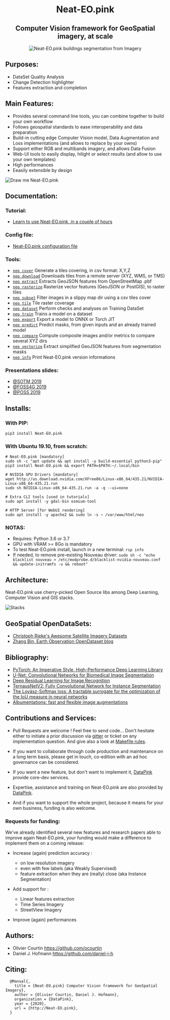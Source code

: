 <h1 align='center'>Neat-EO.pink</h1>
<h2 align='center'>Computer Vision framework for GeoSpatial imagery, at scale</h2>

<p align=center>
  <img src="https://pbs.twimg.com/media/DpjonykWwAANpPr.jpg" alt="Neat-EO.pink buildings segmentation from Imagery" />
</p>



Purposes:
---------
- DataSet Quality Analysis
- Change Detection highlighter
- Features extraction and completion


Main Features:
--------------
- Provides several command line tools, you can combine together to build your own workflow
- Follows geospatial standards to ease interoperability and data preparation 
- Build-in cutting edge Computer Vision model, Data Augmentation and Loss implementations (and allows to replace by your owns)
- Support either RGB and multibands imagery, and allows Data Fusion 
- Web-UI tools to easily display, hilight or select results (and allow to use your own templates)
- High performances
- Eeasily extensible by design




<img alt="Draw me Neat-EO.pink" src="https://raw.githubusercontent.com/datapink/robosat.pink/master/docs/img/readme/draw_me_robosat_pink.png" />


 
Documentation:
--------------
### Tutorial:
- <a href="https://github.com/datapink/neat-eo.pink/blob/master/docs/101.md">Learn to use Neat-EO.pink, in a couple of hours</a>

### Config file:
- <a href="https://github.com/datapink/neat-eo.pink/blob/master/docs/config.md">Neat-EO.pink configuration file</a>

### Tools:

- <a href="https://github.com/datapink/neat-eo.pink/blob/master/docs/tools.md#neo-cover">`neo cover`</a> Generate a tiles covering, in csv format: X,Y,Z
- <a href="https://github.com/datapink/neat-eo.pink/blob/master/docs/tools.md#neo-download">`neo download`</a> Downloads tiles from a remote server (XYZ, WMS, or TMS)
- <a href="https://github.com/datapink/neat-eo.pink/blob/master/docs/tools.md#neo-extract">`neo extract`</a> Extracts GeoJSON features from OpenStreetMap .pbf
- <a href="https://github.com/datapink/neat-eo.pink/blob/master/docs/tools.md#neo-rasterize">`neo rasterize`</a> Rasterize vector features (GeoJSON or PostGIS), to raster tiles
- <a href="https://github.com/datapink/neat-eo.pink/blob/master/docs/tools.md#neo-subset">`neo subset`</a> Filter images in a slippy map dir using a csv tiles cover
- <a href="https://github.com/datapink/neat-eo.pink/blob/master/docs/tools.md#neo-tile">`neo tile`</a> Tile raster coverage
- <a href="https://github.com/datapink/neat-eo.pink/blob/master/docs/tools.md#neo-dataset">`neo dataset`</a> Perform checks and analyses on Training DataSet
- <a href="https://github.com/datapink/neat-eo.pink/blob/master/docs/tools.md#neo-train">`neo train`</a> Trains a model on a dataset
- <a href="https://github.com/datapink/neat-eo.pink/blob/master/docs/tools.md#neo-export">`neo export`</a> Export a model to ONNX or Torch JIT
- <a href="https://github.com/datapink/neat-eo.pink/blob/master/docs/tools.md#neo-predict">`neo predict`</a> Predict masks, from given inputs and an already trained model
- <a href="https://github.com/datapink/neat-eo.pink/blob/master/docs/tools.md#neo-compare">`neo compare`</a> Compute composite images and/or metrics to compare several XYZ dirs
- <a href="https://github.com/datapink/neat-eo.pink/blob/master/docs/tools.md#neo-vectorize">`neo vectorize`</a> Extract simplified GeoJSON features from segmentation masks
- <a href="https://github.com/datapink/neat-eo.pink/blob/master/docs/tools.md#neo-info">`neo info`</a> Print Neat-EO.pink version informations

### Presentations slides:
  - <a href="http://www.datapink.com/presentations/2019-sotm.pdf">@SOTM 2019</a>
  - <a href="http://www.datapink.com/presentations/2019-foss4g-cv.pdf">@FOSS4G 2019</a>
  - <a href="http://www.datapink.com/presentations/2019-poss.pdf">@POSS 2019</a>






Installs:
--------

### With PIP:
```
pip3 install Neat-EO.pink
```

### With Ubuntu 19.10, from scratch:

```
# Neat-EO.pink [mandatory]
sudo sh -c "apt update && apt install -y build-essential python3-pip"
pip3 install Neat-EO.pink && export PATH=$PATH:~/.local/bin

# NVIDIA GPU Drivers [mandatory]
wget http://us.download.nvidia.com/XFree86/Linux-x86_64/435.21/NVIDIA-Linux-x86_64-435.21.run
sudo sh NVIDIA-Linux-x86_64-435.21.run -a -q --ui=none

# Extra CLI tools [used in tutorials]
sudo apt install -y gdal-bin osmium-tool

# HTTP Server [for WebUI rendering]
sudo apt install -y apache2 && sudo ln -s ~ /var/www/html/neo
```


### NOTAS: 
- Requires: Python 3.6 or 3.7
- GPU with VRAM >= 8Go is mandatory
- To test Neat-EO.pink install, launch in a new terminal: `rsp info`
- If needed, to remove pre-existing Nouveau driver: ```sudo sh -c "echo blacklist nouveau > /etc/modprobe.d/blacklist-nvidia-nouveau.conf && update-initramfs -u && reboot"```




Architecture:
------------

Neat-EO.pink use cherry-picked Open Source libs among Deep Learning, Computer Vision and GIS stacks.

<img alt="Stacks" src="https://raw.githubusercontent.com/datapink/robosat.pink/master/docs/img/readme/stacks.png" />



GeoSpatial OpenDataSets:
------------------------
- <a href="https://github.com/chrieke/awesome-satellite-imagery-datasets">Christoph Rieke's Awesome Satellite Imagery Datasets</a>
- <a href="https://zhangbin0917.github.io/2018/06/12/%E9%81%A5%E6%84%9F%E6%95%B0%E6%8D%AE%E9%9B%86/">Zhang Bin, Earth Observation OpenDataset blog</a> 

Bibliography:
-------------

- <a href="https://arxiv.org/abs/1912.01703">PyTorch: An Imperative Style, High-Performance Deep Learning Library</a>
- <a href="https://arxiv.org/abs/1505.04597">U-Net: Convolutional Networks for Biomedical Image Segmentation</a>
- <a href="https://arxiv.org/abs/1512.03385">Deep Residual Learning for Image Recognition</a>
- <a href="https://arxiv.org/abs/1806.00844">TernausNetV2: Fully Convolutional Network for Instance Segmentation</a>
- <a href="https://arxiv.org/abs/1705.08790">The Lovász-Softmax loss: A tractable surrogate for the optimization of the IoU measure in neural networks</a>
- <a href="https://arxiv.org/abs/1809.06839">Albumentations: fast and flexible image augmentations</a>










Contributions and Services:
---------------------------

- Pull Requests are welcome ! Feel free to send code...
  Don't hesitate either to initiate a prior discussion via <a href="https://gitter.im/DataPink/Neat-EO">gitter</a> or ticket on any implementation question.
  And give also a look at <a href="https://github.com/datapink/robosat.pink/blob/master/docs/makefile.md">Makefile rules</a>.

- If you want to collaborate through code production and maintenance on a long term basis, please get in touch, co-edition with an ad hoc governance can be considered.

- If you want a new feature, but don't want to implement it, <a href="http://datapink.com">DataPink</a> provide core-dev services.

- Expertise, assistance and training on Neat-EO.pink are also provided by <a href="http://datapink.com">DataPink</a>.

- And if you want to support the whole project, because it means for your own business, funding is also welcome.


### Requests for funding:

We've already identified several new features and research papers able to improve again Neat-EO.pink,
your funding would make a difference to implement them on a coming release:

- Increase (again) prediction accuracy :
  - on low resolution imagery
  - even with few labels (aka Weakly Supervised)
  - feature extraction when they are (really) close (aka Instance Segmentation)

- Add support for :
  - Linear features extraction
  - Time Series Imagery
  - StreetView Imagery
  
- Improve (again) performances




Authors:
--------
- Olivier Courtin <https://github.com/ocourtin>
- Daniel J. Hofmann <https://github.com/daniel-j-h>



Citing:
-------
```
  @Manual{,
    title = {Neat-EO.pink} Computer Vision framework for GeoSpatial Imagery},
    author = {Olivier Courtin, Daniel J. Hofmann},
    organization = {DataPink},
    year = {2020},
    url = {http://Neat-EO.pink},
  }
```
